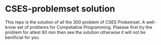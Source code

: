 # CSES-problemset solution
This repo is the solution of all the 300 problem of CSES Probemset. A well-know set of problems for Competative Programming.
Plaease first try the problem for atlest 60 min then see the solution otherwise it will not be benificial for you
